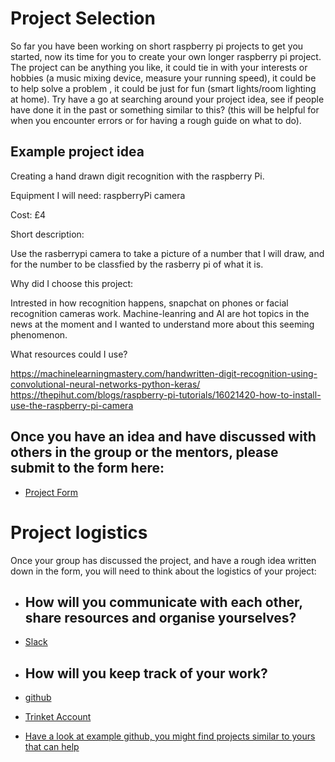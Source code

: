 # Project Selection

So far you have been working on short raspberry pi projects to get you started,  now its time for you to create your own longer raspberry pi project.  The project can be anything you like, it could tie in with your interests or hobbies (a music mixing device, measure your running speed), it could be to help solve a problem , it could be just for fun (smart lights/room lighting at home). Try have a go at searching around your project idea, see if people have done it in the past or something similar to this? (this will be helpful for when you encounter errors or for having  a rough guide on what to do). 

## Example project idea

Creating a hand drawn digit recognition with the raspberry Pi. 

Equipment I will need: raspberryPi camera 

Cost: £4

Short description: 

Use the rasberrypi camera to take a picture of a number that I will draw, and for the number to be classfied by the rasberry pi of what it is. 

Why did I choose this project: 

Intrested in how recognition happens, snapchat on phones or facial recognition cameras work. Machine-leanring and AI are hot topics in the news at the moment and I wanted to understand more about this seeming phenomenon. 

What resources could I use? 

https://machinelearningmastery.com/handwritten-digit-recognition-using-convolutional-neural-networks-python-keras/
https://thepihut.com/blogs/raspberry-pi-tutorials/16021420-how-to-install-use-the-raspberry-pi-camera


## Once you have an idea and have discussed with others in the group or the mentors, please submit to the form here: 

* <a href="https://goo.gl/forms/V9vQLNf6nAR6gwGr1" target="_blank">Project Form</a>

# Project logistics

Once your group has discussed the project, and have a rough idea written down in the form, you will need to think about the logistics of your project: 

* ## How will you communicate with each other, share resources and organise yourselves? 
* <a href="https://slack.com/" target="_blank">Slack</a>

* ## How will you keep track of your work?
* <a href="https://github.com/" target="_blank">github</a>
* <a href="https://trinket.io/signup" target="_blank">Trinket Account</a>
* <a href="https://github.com/ishank95/Pi_digits" target="_blank">Have a look at example github, you might find projects similar to yours that can help</a>




